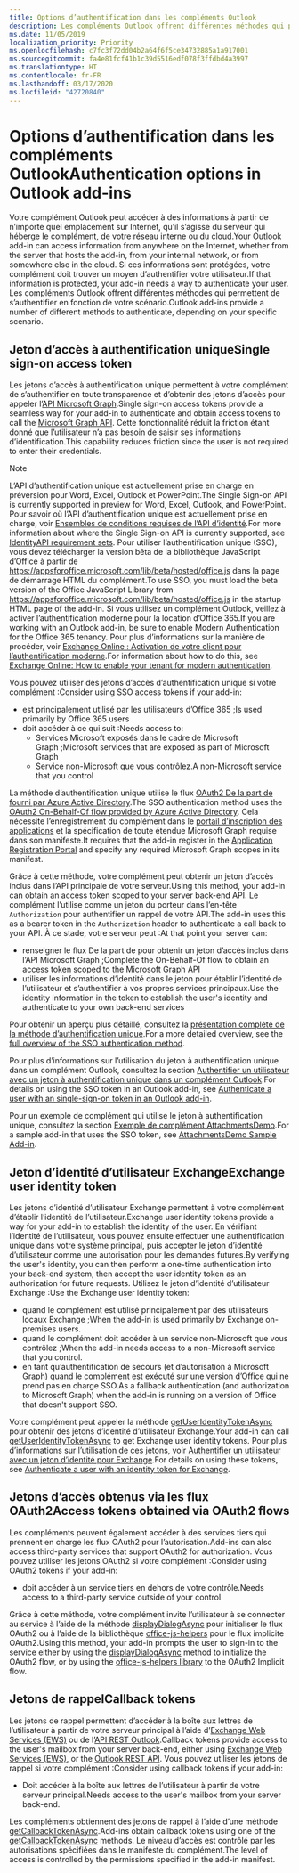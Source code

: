 ```yaml
---
title: Options d’authentification dans les compléments Outlook
description: Les compléments Outlook offrent différentes méthodes qui permettent de s’authentifier en fonction de votre scénario.
ms.date: 11/05/2019
localization_priority: Priority
ms.openlocfilehash: c7fc3f72dd04b2a64f6f5ce34732885a1a917001
ms.sourcegitcommit: fa4e81fcf41b1c39d5516edf078f3ffdbd4a3997
ms.translationtype: HT
ms.contentlocale: fr-FR
ms.lasthandoff: 03/17/2020
ms.locfileid: "42720840"
---
```

# <a name="authentication-options-in-outlook-add-ins"></a><span data-ttu-id="a51e2-103">Options d’authentification dans les compléments Outlook</span><span class="sxs-lookup"><span data-stu-id="a51e2-103">Authentication options in Outlook add-ins</span></span>

<span data-ttu-id="a51e2-104">Votre complément Outlook peut accéder à des informations à partir de n’importe quel emplacement sur Internet, qu’il s’agisse du serveur qui héberge le complément, de votre réseau interne ou du cloud.</span><span class="sxs-lookup"><span data-stu-id="a51e2-104">Your Outlook add-in can access information from anywhere on the Internet, whether from the server that hosts the add-in, from your internal network, or from somewhere else in the cloud.</span></span> <span data-ttu-id="a51e2-105">Si ces informations sont protégées, votre complément doit trouver un moyen d’authentifier votre utilisateur.</span><span class="sxs-lookup"><span data-stu-id="a51e2-105">If that information is protected, your add-in needs a way to authenticate your user.</span></span> <span data-ttu-id="a51e2-106">Les compléments Outlook offrent différentes méthodes qui permettent de s’authentifier en fonction de votre scénario.</span><span class="sxs-lookup"><span data-stu-id="a51e2-106">Outlook add-ins provide a number of different methods to authenticate, depending on your specific scenario.</span></span>

## <a name="single-sign-on-access-token"></a><span data-ttu-id="a51e2-107">Jeton d’accès à authentification unique</span><span class="sxs-lookup"><span data-stu-id="a51e2-107">Single sign-on access token</span></span>

<span data-ttu-id="a51e2-108">Les jetons d’accès à authentification unique permettent à votre complément de s’authentifier en toute transparence et d’obtenir des jetons d’accès pour appeler l’[API Microsoft Graph](/graph/overview).</span><span class="sxs-lookup"><span data-stu-id="a51e2-108">Single sign-on access tokens provide a seamless way for your add-in to authenticate and obtain access tokens to call the [Microsoft Graph API](/graph/overview).</span></span> <span data-ttu-id="a51e2-109">Cette fonctionnalité réduit la friction étant donné que l’utilisateur n’a pas besoin de saisir ses informations d’identification.</span><span class="sxs-lookup"><span data-stu-id="a51e2-109">This capability reduces friction since the user is not required to enter their credentials.</span></span>

> [!NOTE]
> <span data-ttu-id="a51e2-110">L’API d’authentification unique est actuellement prise en charge en préversion pour Word, Excel, Outlook et PowerPoint.</span><span class="sxs-lookup"><span data-stu-id="a51e2-110">The Single Sign-on API is currently supported in preview for Word, Excel, Outlook, and PowerPoint.</span></span> <span data-ttu-id="a51e2-111">Pour savoir où l’API d’authentification unique est actuellement prise en charge, voir [Ensembles de conditions requises de l’API d’identité](../reference/requirement-sets/identity-api-requirement-sets.md).</span><span class="sxs-lookup"><span data-stu-id="a51e2-111">For more information about where the Single Sign-on API is currently supported, see [IdentityAPI requirement sets](../reference/requirement-sets/identity-api-requirement-sets.md).</span></span>
> <span data-ttu-id="a51e2-112">Pour utiliser l’authentification unique (SSO), vous devez télécharger la version bêta de la bibliothèque JavaScript d’Office à partir de https://appsforoffice.microsoft.com/lib/beta/hosted/office.js dans la page de démarrage HTML du complément.</span><span class="sxs-lookup"><span data-stu-id="a51e2-112">To use SSO, you must load the beta version of the Office JavaScript Library from https://appsforoffice.microsoft.com/lib/beta/hosted/office.js in the startup HTML page of the add-in.</span></span>
> <span data-ttu-id="a51e2-113">Si vous utilisez un complément Outlook, veillez à activer l’authentification moderne pour la location d’Office 365.</span><span class="sxs-lookup"><span data-stu-id="a51e2-113">If you are working with an Outlook add-in, be sure to enable Modern Authentication for the Office 365 tenancy.</span></span> <span data-ttu-id="a51e2-114">Pour plus d’informations sur la manière de procéder, voir [Exchange Online : Activation de votre client pour l’authentification moderne](https://social.technet.microsoft.com/wiki/contents/articles/32711.exchange-online-how-to-enable-your-tenant-for-modern-authentication.aspx).</span><span class="sxs-lookup"><span data-stu-id="a51e2-114">For information about how to do this, see [Exchange Online: How to enable your tenant for modern authentication](https://social.technet.microsoft.com/wiki/contents/articles/32711.exchange-online-how-to-enable-your-tenant-for-modern-authentication.aspx).</span></span>

<span data-ttu-id="a51e2-115">Vous pouvez utiliser des jetons d’accès d’authentification unique si votre complément :</span><span class="sxs-lookup"><span data-stu-id="a51e2-115">Consider using SSO access tokens if your add-in:</span></span>

- <span data-ttu-id="a51e2-116">est principalement utilisé par les utilisateurs d’Office 365 ;</span><span class="sxs-lookup"><span data-stu-id="a51e2-116">Is used primarily by Office 365 users</span></span>
- <span data-ttu-id="a51e2-117">doit accéder à ce qui suit :</span><span class="sxs-lookup"><span data-stu-id="a51e2-117">Needs access to:</span></span>
    - <span data-ttu-id="a51e2-118">Services Microsoft exposés dans le cadre de Microsoft Graph ;</span><span class="sxs-lookup"><span data-stu-id="a51e2-118">Microsoft services that are exposed as part of Microsoft Graph</span></span>
    - <span data-ttu-id="a51e2-119">Service non-Microsoft que vous contrôlez.</span><span class="sxs-lookup"><span data-stu-id="a51e2-119">A non-Microsoft service that you control</span></span>

<span data-ttu-id="a51e2-120">La méthode d’authentification unique utilise le flux [OAuth2 De la part de fourni par Azure Active Directory](/azure/active-directory/develop/active-directory-v2-protocols-oauth-on-behalf-of).</span><span class="sxs-lookup"><span data-stu-id="a51e2-120">The SSO authentication method uses the [OAuth2 On-Behalf-Of flow provided by Azure Active Directory](/azure/active-directory/develop/active-directory-v2-protocols-oauth-on-behalf-of).</span></span> <span data-ttu-id="a51e2-121">Cela nécessite l’enregistrement du complément dans le [portail d’inscription des applications](https://apps.dev.microsoft.com/) et la spécification de toute étendue Microsoft Graph requise dans son manifeste.</span><span class="sxs-lookup"><span data-stu-id="a51e2-121">It requires that the add-in register in the [Application Registration Portal](https://apps.dev.microsoft.com/) and specify any required Microsoft Graph scopes in its manifest.</span></span>

<span data-ttu-id="a51e2-122">Grâce à cette méthode, votre complément peut obtenir un jeton d’accès inclus dans l’API principale de votre serveur.</span><span class="sxs-lookup"><span data-stu-id="a51e2-122">Using this method, your add-in can obtain an access token scoped to your server back-end API.</span></span> <span data-ttu-id="a51e2-123">Le complément l’utilise comme un jeton du porteur dans l’en-tête `Authorization` pour authentifier un rappel de votre API.</span><span class="sxs-lookup"><span data-stu-id="a51e2-123">The add-in uses this as a bearer token in the `Authorization` header to authenticate a call back to your API.</span></span> <span data-ttu-id="a51e2-124">À ce stade, votre serveur peut :</span><span class="sxs-lookup"><span data-stu-id="a51e2-124">At that point your server can:</span></span>

- <span data-ttu-id="a51e2-125">renseigner le flux De la part de pour obtenir un jeton d’accès inclus dans l’API Microsoft Graph ;</span><span class="sxs-lookup"><span data-stu-id="a51e2-125">Complete the On-Behalf-Of flow to obtain an access token scoped to the Microsoft Graph API</span></span>
- <span data-ttu-id="a51e2-126">utiliser les informations d’identité dans le jeton pour établir l’identité de l’utilisateur et s’authentifier à vos propres services principaux.</span><span class="sxs-lookup"><span data-stu-id="a51e2-126">Use the identity information in the token to establish the user's identity and authenticate to your own back-end services</span></span>

<span data-ttu-id="a51e2-127">Pour obtenir un aperçu plus détaillé, consultez la [présentation complète de la méthode d’authentification unique](../develop/sso-in-office-add-ins.md).</span><span class="sxs-lookup"><span data-stu-id="a51e2-127">For a more detailed overview, see the [full overview of the SSO authentication method](../develop/sso-in-office-add-ins.md).</span></span>

<span data-ttu-id="a51e2-128">Pour plus d’informations sur l’utilisation du jeton à authentification unique dans un complément Outlook, consultez la section [Authentifier un utilisateur avec un jeton à authentification unique dans un complément Outlook](authenticate-a-user-with-an-sso-token.md).</span><span class="sxs-lookup"><span data-stu-id="a51e2-128">For details on using the SSO token in an Outlook add-in, see [Authenticate a user with an single-sign-on token in an Outlook add-in](authenticate-a-user-with-an-sso-token.md).</span></span>

<span data-ttu-id="a51e2-129">Pour un exemple de complément qui utilise le jeton à authentification unique, consultez la section [Exemple de complément AttachmentsDemo](https://github.com/OfficeDev/outlook-add-in-attachments-demo).</span><span class="sxs-lookup"><span data-stu-id="a51e2-129">For a sample add-in that uses the SSO token, see [AttachmentsDemo Sample Add-in](https://github.com/OfficeDev/outlook-add-in-attachments-demo).</span></span>

## <a name="exchange-user-identity-token"></a><span data-ttu-id="a51e2-130">Jeton d’identité d’utilisateur Exchange</span><span class="sxs-lookup"><span data-stu-id="a51e2-130">Exchange user identity token</span></span>

<span data-ttu-id="a51e2-131">Les jetons d’identité d’utilisateur Exchange permettent à votre complément d’établir l’identité de l’utilisateur.</span><span class="sxs-lookup"><span data-stu-id="a51e2-131">Exchange user identity tokens provide a way for your add-in to establish the identity of the user.</span></span> <span data-ttu-id="a51e2-132">En vérifiant l’identité de l’utilisateur, vous pouvez ensuite effectuer une authentification unique dans votre système principal, puis accepter le jeton d’identité d’utilisateur comme une autorisation pour les demandes futures.</span><span class="sxs-lookup"><span data-stu-id="a51e2-132">By verifying the user's identity, you can then perform a one-time authentication into your back-end system, then accept the user identity token as an authorization for future requests.</span></span> <span data-ttu-id="a51e2-133">Utilisez le jeton d’identité d’utilisateur Exchange :</span><span class="sxs-lookup"><span data-stu-id="a51e2-133">Use the Exchange user identity token:</span></span>

- <span data-ttu-id="a51e2-134">quand le complément est utilisé principalement par des utilisateurs locaux Exchange ;</span><span class="sxs-lookup"><span data-stu-id="a51e2-134">When the add-in is used primarily by Exchange on-premises users.</span></span>
- <span data-ttu-id="a51e2-135">quand le complément doit accéder à un service non-Microsoft que vous contrôlez ;</span><span class="sxs-lookup"><span data-stu-id="a51e2-135">When the add-in needs access to a non-Microsoft service that you control.</span></span>
- <span data-ttu-id="a51e2-136">en tant qu’authentification de secours (et d’autorisation à Microsoft Graph) quand le complément est exécuté sur une version d’Office qui ne prend pas en charge SSO.</span><span class="sxs-lookup"><span data-stu-id="a51e2-136">As a fallback authentication (and authorization to Microsoft Graph) when the add-in is running on a version of Office that doesn't support SSO.</span></span>

<span data-ttu-id="a51e2-137">Votre complément peut appeler la méthode [getUserIdentityTokenAsync](/javascript/api/outlook/office.mailbox#getuseridentitytokenasync-callback--usercontext-) pour obtenir des jetons d’identité d’utilisateur Exchange.</span><span class="sxs-lookup"><span data-stu-id="a51e2-137">Your add-in can call [getUserIdentityTokenAsync](/javascript/api/outlook/office.mailbox#getuseridentitytokenasync-callback--usercontext-) to get Exchange user identity tokens.</span></span> <span data-ttu-id="a51e2-138">Pour plus d’informations sur l’utilisation de ces jetons, voir [Authentifier un utilisateur avec un jeton d’identité pour Exchange](authenticate-a-user-with-an-identity-token.md).</span><span class="sxs-lookup"><span data-stu-id="a51e2-138">For details on using these tokens, see [Authenticate a user with an identity token for Exchange](authenticate-a-user-with-an-identity-token.md).</span></span>

## <a name="access-tokens-obtained-via-oauth2-flows"></a><span data-ttu-id="a51e2-139">Jetons d’accès obtenus via les flux OAuth2</span><span class="sxs-lookup"><span data-stu-id="a51e2-139">Access tokens obtained via OAuth2 flows</span></span>

<span data-ttu-id="a51e2-140">Les compléments peuvent également accéder à des services tiers qui prennent en charge les flux OAuth2 pour l’autorisation.</span><span class="sxs-lookup"><span data-stu-id="a51e2-140">Add-ins can also access third-party services that support OAuth2 for authorization.</span></span> <span data-ttu-id="a51e2-141">Vous pouvez utiliser les jetons OAuth2 si votre complément :</span><span class="sxs-lookup"><span data-stu-id="a51e2-141">Consider using OAuth2 tokens if your add-in:</span></span>

- <span data-ttu-id="a51e2-142">doit accéder à un service tiers en dehors de votre contrôle.</span><span class="sxs-lookup"><span data-stu-id="a51e2-142">Needs access to a third-party service outside of your control</span></span>

<span data-ttu-id="a51e2-143">Grâce à cette méthode, votre complément invite l’utilisateur à se connecter au service à l’aide de la méthode [displayDialogAsync](/javascript/api/office/office.ui#displaydialogasync-startaddress--options--callback-) pour initialiser le flux OAuth2 ou à l’aide de la bibliothèque [office-js-helpers](https://github.com/OfficeDev/office-js-helpers) pour le flux implicite OAuth2.</span><span class="sxs-lookup"><span data-stu-id="a51e2-143">Using this method, your add-in prompts the user to sign-in to the service either by using the [displayDialogAsync](/javascript/api/office/office.ui#displaydialogasync-startaddress--options--callback-) method to initialize the OAuth2 flow, or by using the [office-js-helpers library](https://github.com/OfficeDev/office-js-helpers) to the OAuth2 Implicit flow.</span></span>

## <a name="callback-tokens"></a><span data-ttu-id="a51e2-144">Jetons de rappel</span><span class="sxs-lookup"><span data-stu-id="a51e2-144">Callback tokens</span></span>

<span data-ttu-id="a51e2-145">Les jetons de rappel permettent d’accéder à la boîte aux lettres de l’utilisateur à partir de votre serveur principal à l’aide d’[Exchange Web Services (EWS)](/exchange/client-developer/exchange-web-services/explore-the-ews-managed-api-ews-and-web-services-in-exchange) ou de l’[API REST Outlook](/previous-versions/office/office-365-api/api/version-2.0/use-outlook-rest-api).</span><span class="sxs-lookup"><span data-stu-id="a51e2-145">Callback tokens provide access to the user's mailbox from your server back-end, either using [Exchange Web Services (EWS)](/exchange/client-developer/exchange-web-services/explore-the-ews-managed-api-ews-and-web-services-in-exchange), or the [Outlook REST API](/previous-versions/office/office-365-api/api/version-2.0/use-outlook-rest-api).</span></span> <span data-ttu-id="a51e2-146">Vous pouvez utiliser les jetons de rappel si votre complément :</span><span class="sxs-lookup"><span data-stu-id="a51e2-146">Consider using callback tokens if your add-in:</span></span>

- <span data-ttu-id="a51e2-147">Doit accéder à la boîte aux lettres de l’utilisateur à partir de votre serveur principal.</span><span class="sxs-lookup"><span data-stu-id="a51e2-147">Needs access to the user's mailbox from your server back-end.</span></span>

<span data-ttu-id="a51e2-148">Les compléments obtiennent des jetons de rappel à l’aide d’une méthode [getCallbackTokenAsync](../reference/objectmodel/preview-requirement-set/office.context.mailbox.md#methods).</span><span class="sxs-lookup"><span data-stu-id="a51e2-148">Add-ins obtain callback tokens using one of the [getCallbackTokenAsync](../reference/objectmodel/preview-requirement-set/office.context.mailbox.md#methods) methods.</span></span> <span data-ttu-id="a51e2-149">Le niveau d’accès est contrôlé par les autorisations spécifiées dans le manifeste du complément.</span><span class="sxs-lookup"><span data-stu-id="a51e2-149">The level of access is controlled by the permissions specified in the add-in manifest.</span></span>
